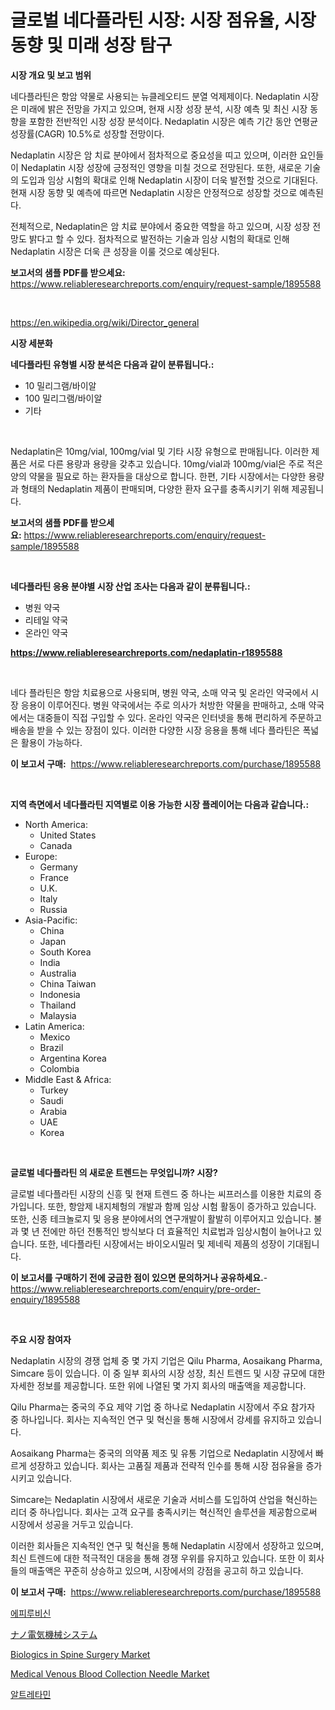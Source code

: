 <p><h1>글로벌 네다플라틴 시장: 시장 점유율, 시장 동향 및 미래 성장 탐구</h1></p><p><strong>시장 개요 및 보고 범위</strong></p>
<p><p>네다플라틴은 항암 약물로 사용되는 뉴클레오티드 분열 억제제이다. Nedaplatin 시장은 미래에 밝은 전망을 가지고 있으며, 현재 시장 성장 분석, 시장 예측 및 최신 시장 동향을 포함한 전반적인 시장 성장 분석이다. Nedaplatin 시장은 예측 기간 동안 연평균 성장률(CAGR) 10.5%로 성장할 전망이다. </p><p>Nedaplatin 시장은 암 치료 분야에서 점차적으로 중요성을 띠고 있으며, 이러한 요인들이 Nedaplatin 시장 성장에 긍정적인 영향을 미칠 것으로 전망된다. 또한, 새로운 기술의 도입과 임상 시험의 확대로 인해 Nedaplatin 시장이 더욱 발전할 것으로 기대된다. 현재 시장 동향 및 예측에 따르면 Nedaplatin 시장은 안정적으로 성장할 것으로 예측된다.</p><p>전체적으로, Nedaplatin은 암 치료 분야에서 중요한 역할을 하고 있으며, 시장 성장 전망도 밝다고 할 수 있다. 점차적으로 발전하는 기술과 임상 시험의 확대로 인해 Nedaplatin 시장은 더욱 큰 성장을 이룰 것으로 예상된다.</p></p>
<p><strong>보고서의 샘플 PDF를 받으세요:</strong> <a href="https://www.reliableresearchreports.com/enquiry/request-sample/1895588">https://www.reliableresearchreports.com/enquiry/request-sample/1895588</a></p>
<p>&nbsp;</p>
<p><a href="https://en.wikipedia.org/wiki/Director_general">https://en.wikipedia.org/wiki/Director_general</a></p>
<p><strong>시장 세분화</strong></p>
<p><strong>네다플라틴 유형별 시장 분석은 다음과 같이 분류됩니다.:</strong></p>
<p><ul><li>10 밀리그램/바이알</li><li>100 밀리그램/바이알</li><li>기타</li></ul></p>
<p>&nbsp;</p>
<p><p>Nedaplatin은 10mg/vial, 100mg/vial 및 기타 시장 유형으로 판매됩니다. 이러한 제품은 서로 다른 용량과 용량을 갖추고 있습니다. 10mg/vial과 100mg/vial은 주로 적은 양의 약물을 필요로 하는 환자들을 대상으로 합니다. 한편, 기타 시장에서는 다양한 용량과 형태의 Nedaplatin 제품이 판매되며, 다양한 환자 요구를 충족시키기 위해 제공됩니다.</p></p>
<p><strong>보고서의 샘플 PDF를 받으세요:</strong>&nbsp;<a href="https://www.reliableresearchreports.com/enquiry/request-sample/1895588">https://www.reliableresearchreports.com/enquiry/request-sample/1895588</a></p>
<p>&nbsp;</p>
<p><strong> 네다플라틴 응용 분야별 시장 산업 조사는 다음과 같이 분류됩니다.:</strong></p>
<p><ul><li>병원 약국</li><li>리테일 약국</li><li>온라인 약국</li></ul></p>
<p><strong><a href="https://www.reliableresearchreports.com/nedaplatin-r1895588">https://www.reliableresearchreports.com/nedaplatin-r1895588</a></strong></p>
<p>&nbsp;</p>
<p><p>네다 플라틴은 항암 치료용으로 사용되며, 병원 약국, 소매 약국 및 온라인 약국에서 시장 응용이 이루어진다. 병원 약국에서는 주로 의사가 처방한 약물을 판매하고, 소매 약국에서는 대중들이 직접 구입할 수 있다. 온라인 약국은 인터넷을 통해 편리하게 주문하고 배송을 받을 수 있는 장점이 있다. 이러한 다양한 시장 응용을 통해 네다 플라틴은 폭넓은 활용이 가능하다.</p></p>
<p><strong>이 보고서 구매:</strong>&nbsp; <a href="https://www.reliableresearchreports.com/purchase/1895588">https://www.reliableresearchreports.com/purchase/1895588</a></p>
<p>&nbsp;</p>
<p><strong>지역 측면에서 네다플라틴 지역별로 이용 가능한 시장 플레이어는 다음과 같습니다.:</strong></p>
<p><ul>
    <li>
        North America:
        <ul>
            <li>United States</li>
            <li>Canada</li>
        </ul>
    </li>
    <li>
        Europe:
        <ul>
            <li>Germany</li>
            <li>France</li>
            <li>U.K.</li>
            <li>Italy</li>
            <li>Russia</li>
        </ul>
    </li>
    <li>
        Asia-Pacific:
        <ul>
            <li>China</li>
            <li>Japan</li>
            <li>South Korea</li>
            <li>India</li>
            <li>Australia</li>
            <li>China Taiwan</li>
            <li>Indonesia</li>
            <li>Thailand</li>
            <li>Malaysia</li>
        </ul>
    </li>
    <li>
        Latin America:
        <ul>
            <li>Mexico</li>
            <li>Brazil</li>
            <li>Argentina Korea</li>
            <li>Colombia</li>
        </ul>
    </li>
    <li>
        Middle East & Africa:
        <ul>
            <li>Turkey</li>
            <li>Saudi</li>
            <li>Arabia</li>
            <li>UAE</li>
            <li>Korea</li>
        </ul>
    </li>
    </ul></p>
<p>&nbsp;</p>
<p><strong>글로벌 네다플라틴 의 새로운 트렌드는 무엇입니까? 시장?</strong></p>
<p><p>글로벌 네다플라틴 시장의 신흥 및 현재 트렌드 중 하나는 씨프러스를 이용한 치료의 증가입니다. 또한, 항암제 내지체헝의 개발과 함께 임상 시험 활동이 증가하고 있습니다. 또한, 신종 테크놀로지 및 응용 분야에서의 연구개발이 활발히 이루어지고 있습니다. 불과 몇 년 전에만 하던 전통적인 방식보다 더 효율적인 치료법과 임상시험이 늘어나고 있습니다. 또한, 네다플라틴 시장에서는 바이오시밀러 및 제네릭 제품의 성장이 기대됩니다.</p></p>
<p><strong>이 보고서를 구매하기 전에 궁금한 점이 있으면 문의하거나 공유하세요.</strong>- <a href="https://www.reliableresearchreports.com/enquiry/pre-order-enquiry/1895588">https://www.reliableresearchreports.com/enquiry/pre-order-enquiry/1895588</a></p>
<p>&nbsp;</p>
<p><strong>주요 시장 참여자</strong></p>
<p><p>Nedaplatin 시장의 경쟁 업체 중 몇 가지 기업은 Qilu Pharma, Aosaikang Pharma, Simcare 등이 있습니다. 이 중 일부 회사의 시장 성장, 최신 트렌드 및 시장 규모에 대한 자세한 정보를 제공합니다. 또한 위에 나열된 몇 가지 회사의 매출액을 제공합니다.</p><p>Qilu Pharma는 중국의 주요 제약 기업 중 하나로 Nedaplatin 시장에서 주요 참가자 중 하나입니다. 회사는 지속적인 연구 및 혁신을 통해 시장에서 강세를 유지하고 있습니다.</p><p>Aosaikang Pharma는 중국의 의약품 제조 및 유통 기업으로 Nedaplatin 시장에서 빠르게 성장하고 있습니다. 회사는 고품질 제품과 전략적 인수를 통해 시장 점유율을 증가시키고 있습니다.</p><p>Simcare는 Nedaplatin 시장에서 새로운 기술과 서비스를 도입하여 산업을 혁신하는 리더 중 하나입니다. 회사는 고객 요구를 충족시키는 혁신적인 솔루션을 제공함으로써 시장에서 성공을 거두고 있습니다.</p><p>이러한 회사들은 지속적인 연구 및 혁신을 통해 Nedaplatin 시장에서 성장하고 있으며, 최신 트렌드에 대한 적극적인 대응을 통해 경쟁 우위를 유지하고 있습니다. 또한 이 회사들의 매출액은 꾸준히 상승하고 있으며, 시장에서의 강점을 공고히 하고 있습니다.</p></p>
<p><strong>이 보고서 구매:</strong>&nbsp;&nbsp;<a href="https://www.reliableresearchreports.com/purchase/1895588">https://www.reliableresearchreports.com/purchase/1895588</a></p>
<p><p><a href="https://github.com/LuckeyCorbin/Market-Research-Report-List-2/blob/main/771726544774.md">에피루비신</a></p><p><a href="https://github.com/TerrellConn/Market-Research-Report-List-2/blob/main/414928634617.md">ナノ電気機械システム</a></p><p><a href="https://issuu.com/reportprime-2/docs/biologics-in-spine-surgery-market-size-2030.pptx">Biologics in Spine Surgery Market</a></p><p><a href="https://issuu.com/reportprime-2/docs/medical-venous-blood-collection-needle-market-size">Medical Venous Blood Collection Needle Market</a></p><p><a href="https://github.com/shampaakter36/Market-Research-Report-List-2/blob/main/669953344773.md">알트레타민</a></p></p>